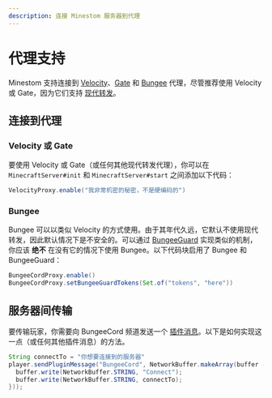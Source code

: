 ```yaml
---
description: 连接 Minestom 服务器到代理
---
```


# 代理支持
Minestom 支持连接到 [Velocity](https://papermc.io/software/velocity)、[Gate](https://gate.minekube.com/) 和 [Bungee](https://github.com/SpigotMC/BungeeCord) 代理，尽管推荐使用 Velocity 或 Gate，因为它们支持 [现代转发](https://docs.papermc.io/velocity/security#velocity-modern-forwarding)。

## 连接到代理
### Velocity 或 Gate
要使用 Velocity 或 Gate（或任何其他现代转发代理），你可以在 `MinecraftServer#init` 和 `MinecraftServer#start` 之间添加以下代码：
```java
VelocityProxy.enable("我非常机密的秘密，不是硬编码的")
```

### Bungee
Bungee 可以以类似 Velocity 的方式使用。由于其年代久远，它默认不使用现代转发，因此默认情况下是不安全的。可以通过 [BungeeGuard](https://www.spigotmc.org/resources/bungeeguard.79601/) 实现类似的机制，你应该 **绝不** 在没有它的情况下使用 Bungee。以下代码块启用了 Bungee 和 BungeeGuard：
```java
BungeeCordProxy.enable()
BungeeCordProxy.setBungeeGuardTokens(Set.of("tokens", "here"))
```

## 服务器间传输
要传输玩家，你需要向 BungeeCord 频道发送一个 [插件消息](https://docs.papermc.io/paper/dev/plugin-messaging#what-did-we-just-do)。以下是如何实现这一点（或任何其他插件消息）的方法。
```java
String connectTo = "你想要连接到的服务器"
player.sendPluginMessage("BungeeCord", NetworkBuffer.makeArray(buffer -> {
  buffer.write(NetworkBuffer.STRING, "Connect");
  buffer.write(NetworkBuffer.STRING, connectTo);
}));
```
